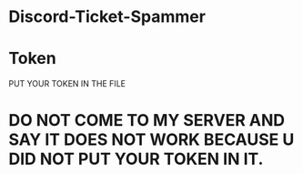 # Discord-Ticket-Spammer

# Token
PUT YOUR TOKEN IN THE FILE

# DO NOT COME TO MY SERVER AND SAY IT DOES NOT WORK BECAUSE U DID NOT PUT YOUR TOKEN IN IT.
